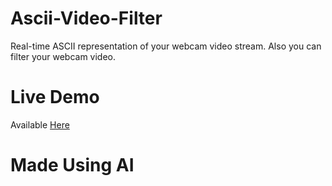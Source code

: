 # Ascii-Video-Filter
Real-time ASCII representation of your webcam video stream. Also you can filter your webcam video.

# Live Demo
Available [Here](https://rudransh-k999.github.io/ASCII-VEDIO-FILTER/)

# Made Using AI

